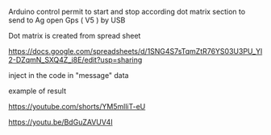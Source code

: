 Arduino control permit to start  and  stop according  dot matrix section   to send  to Ag open Gps  ( V5 )  by  USB

Dot matrix is created from spread sheet
 
 https://docs.google.com/spreadsheets/d/1SNG4S7sTqmZtR76YS03U3PU_Yl2-DZqmN_SXQ4Z_i8E/edit?usp=sharing

 inject in the code  in "message" data  

  example of result 


  
https://youtube.com/shorts/YM5mlliT-eU

https://youtu.be/BdGuZAVUV4I
 

